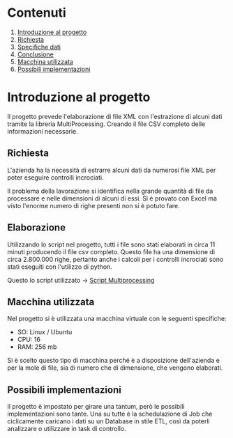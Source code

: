 # Contenuti
1. [Introduzione al progetto](README.md#introduzione-al-progetto)
2. [Richiesta](README.md#richiesta)
3. [Specifiche dati](README.md#specifiche-dati)
4. [Conclusione](README.md#conclusione)
5. [Macchina utilizzata](README.md#macchina-utilizzata)
6. [Possibili implementazioni](README.md#possibili-implementazioni)

# Introduzione al progetto

Il progetto prevede l'elaborazione di file XML con l'estrazione di alcuni dati tramite la libreria MultiProcessing.
Creando il file CSV completo delle informazioni necessarie.

## Richiesta

L'azienda ha la necessità di estrarre alcuni dati da numerosi file XML per poter eseguire controlli incrociati.

Il problema della lavorazione si identifica nella grande quantità di file da processare e nelle dimensioni di alcuni di essi.
Si è provato con Excel ma visto l'enorme numero di righe presenti non si è potuto fare.

## Elaborazione

Utilizzando lo script nel progetto, tutti i file sono stati elaborati in circa 11 minuti producendo il file csv completo.
Questo file ha una dimensione di circa 2.800.000 righe, pertanto anche i calcoli per i controlli incrociati sono stati eseguiti con l'utilizzo di python.

Questo lo script utilizzato -> [Script Multiprocessing](https://github.com/FedericoSassi/UnioneXMLMultiprocessing/blob/main/Script.py)

## Macchina utilizzata

Nel progetto si è utilizzata una macchina virtuale con le seguenti specifiche:
- SO: Linux / Ubuntu
- CPU: 16
- RAM: 256 mb

Si è scelto questo tipo di macchina perché è a disposizione dell'azienda e per la mole di file, sia di numero che di dimensione, che vengono elaborati.

## Possibili implementazioni

Il progetto è impostato per girare una tantum, però le possibili implementazioni sono tante.
Una su tutte è la schedulazione di Job che ciclicamente caricano i dati su un Database in stile ETL, così da poterli analizzare o utilizzare in task di controllo.
